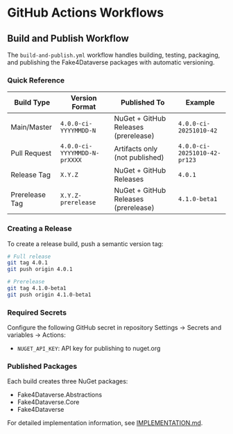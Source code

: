 # GitHub Actions Workflows

## Build and Publish Workflow

The `build-and-publish.yml` workflow handles building, testing, packaging, and publishing the Fake4Dataverse packages with automatic versioning.

### Quick Reference

| Build Type | Version Format | Published To | Example |
|-----------|----------------|--------------|---------|
| Main/Master | `4.0.0-ci-YYYYMMDD-N` | NuGet + GitHub Releases (prerelease) | `4.0.0-ci-20251010-42` |
| Pull Request | `4.0.0-ci-YYYYMMDD-N-prXXXX` | Artifacts only (not published) | `4.0.0-ci-20251010-42-pr123` |
| Release Tag | `X.Y.Z` | NuGet + GitHub Releases | `4.0.1` |
| Prerelease Tag | `X.Y.Z-prerelease` | NuGet + GitHub Releases (prerelease) | `4.1.0-beta1` |

### Creating a Release

To create a release build, push a semantic version tag:

```bash
# Full release
git tag 4.0.1
git push origin 4.0.1

# Prerelease
git tag 4.1.0-beta1
git push origin 4.1.0-beta1
```

### Required Secrets

Configure the following GitHub secret in repository Settings → Secrets and variables → Actions:
- `NUGET_API_KEY`: API key for publishing to nuget.org

### Published Packages

Each build creates three NuGet packages:
- Fake4Dataverse.Abstractions
- Fake4Dataverse.Core
- Fake4Dataverse

For detailed implementation information, see [IMPLEMENTATION.md](IMPLEMENTATION.md).
